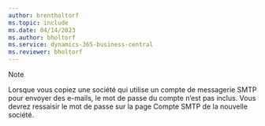 ```yaml
---
author: brentholtorf
ms.topic: include
ms.date: 04/14/2023
ms.author: bholtorf
ms.service: dynamics-365-business-central
ms.reviewer: bholtorf
---
```


> [!NOTE]
> Lorsque vous copiez une société qui utilise un compte de messagerie SMTP pour envoyer des e-mails, le mot de passe du compte n’est pas inclus. Vous devrez ressaisir le mot de passe sur la page Compte SMTP de la nouvelle société.
